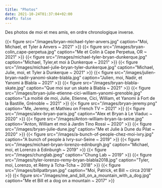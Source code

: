 ```yaml
---
title: "Photos"
date: 2021-10-24T01:37:04+02:00
draft: false
---
```


Des photos de moi et mes amis, en ordre chronologique inverse.

{{< figure src="/images/bryan-michael-tyler-anvers.jpg" caption="Moi, Michael, et Tyler à Anvers ~ 2021" >}}
{{< figure src="/images/bryan-colin_cape-perpetua.jpg" caption="Me et Colin à Cape Perpetua, OR ~ 2021" >}}
{{< figure src="/images/michael-tyler-bryan-dunkerque.jpg" caption="Michael, Tyler,et moi à Dunkerque ~ 2021" >}}
{{< figure src="/images/michael-julie-bryan-tyler-dunkerque.jpg" caption="Michael, Julie, moi, et Tyler à Dunkerque ~ 2021" >}}
{{< figure src="/images/julien-bryan-nadir-yanomi-skate-blabla.jpg" caption="Julien, moi, Nadir, et Yanomi à Blabla ~ 2021" >}}
{{< figure src="/images/bryan-blabla-skate.jpg" caption="Que moi sur un skate à Blabla ~ 2021" >}}
{{< figure src="/images/bryan-julie-etienne-cici-william-yanomi-grenoble.jpg" caption="La moitié de moi, Julie, Etienne, Cici, William, et Yanomi à Fort de la Bastille, Grénoble ~ 2021" >}}
{{< figure src="/images/bryan-jeremy.png" caption="Me, Jeremy, et Mathieu on French TV ~ 2021" >}}
{{< figure src="/images/alex-bryan-paris.jpg" caption="Alex et Bryan à Le Viaduc ~ 2020" >}}
{{< figure src="/images/Anton-william-bryan-la-seine.jpg" caption="Anton, William et moi à Jardin Tino Rossi ~ 2020" >}}
{{< figure src="/images/bryan-julie-dune.jpg" caption="Me et Julie à Dune du Pilat ~ 2020" >}}
{{< figure src="/images/a-bunch-of-people-chez-moi-ivry.jpg" caption="A bunch of people à Ivry-sur-Seine ~ 2019" >}}
{{< figure src="/images/michael-bryan-lorenzo-edinburgh.jpg" caption="Michael, moi, et Lorenzo à Edinburgh ~ 2019" >}}
{{< figure src="/images/chunglab.jpeg" caption="Chung Lab ~ 2019" >}}
{{< figure src="/images/tyler-lorenzo-remy-bryan-blabla2018.jpg" caption="Tyler, moi, Lorenzo, et Rémy à Tcha-Tcha ~ 2018" >}}
{{< figure src="/images/billpatbryan.jpg" caption="Moi, Patrick, et Bill ~ circa 2018" >}}
{{< figure src="/images/me_and_bill_on_a_mountain_with_a_dog.jpg" caption="Me et Bill et a dog on a mountain ~ 2017" >}}
